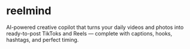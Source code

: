 # reelmind
AI-powered creative copilot that turns your daily videos and photos into ready-to-post TikToks and Reels — complete with captions, hooks, hashtags, and perfect timing.
